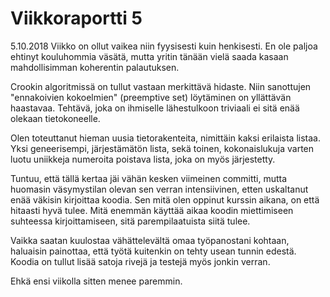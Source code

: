 # Viikkoraportti 5

5.10.2018
Viikko on ollut vaikea niin fyysisesti kuin henkisesti. En ole paljoa ehtinyt kouluhommia väsätä, mutta yritin tänään vielä saada kasaan mahdollisimman koherentin palautuksen.

Crookin algoritmissä on tullut vastaan merkittävä hidaste. Niin sanottujen "ennakoivien kokoelmien" (preemptive set) löytäminen on yllättävän haastavaa. Tehtävä, joka on ihmiselle lähestulkoon triviaali ei sitä enää olekaan tietokoneelle.

Olen toteuttanut hieman uusia tietorakenteita, nimittäin kaksi erilaista listaa. Yksi geneerisempi, järjestämätön lista, sekä toinen, kokonaislukuja varten luotu uniikkeja numeroita poistava lista, joka on myös järjestetty.

Tuntuu, että tällä kertaa jäi vähän kesken viimeinen committi, mutta huomasin väsymystilan olevan sen verran intensiivinen, etten uskaltanut enää väkisin kirjoittaa koodia. Sen mitä olen oppinut kurssin aikana, on että hitaasti hyvä tulee. Mitä enemmän käyttää aikaa koodin miettimiseen suhteessa kirjoittamiseen, sitä parempilaatuista siitä tulee.

Vaikka saatan kuulostaa vähättelevältä omaa työpanostani kohtaan, haluaisin painottaa, että työtä kuitenkin on tehty usean tunnin edestä. Koodia on tullut lisää satoja rivejä ja testejä myös jonkin verran.

Ehkä ensi viikolla sitten menee paremmin.
